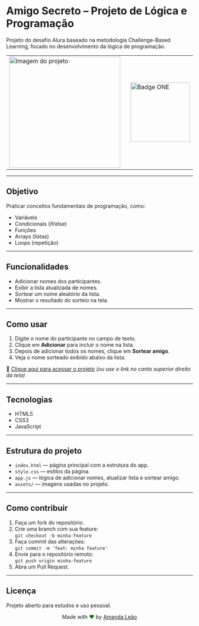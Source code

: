 # Amigo Secreto – Projeto de Lógica e Programação

Projeto do desafio Alura baseado na metodologia Challenge-Based Learning, focado no desenvolvimento da lógica de programação.

<p align="center">
  <table align="center">
    <tr>
      <td>
        <img src="https://github.com/user-attachments/assets/5ca9d03d-5d73-49c1-889b-e08e362d727b" alt="Imagem do projeto" width="300" />
      </td>
      <td style="vertical-align: middle; padding-left: 20px;">
        <img src="https://github.com/user-attachments/assets/610eb710-d044-48e3-83c2-96b6b22448da" alt="Badge ONE" width="160" />
      </td>
    </tr>
  </table>
</p>

---

## Objetivo

Praticar conceitos fundamentais de programação, como:

- Variáveis  
- Condicionais (if/else)  
- Funções  
- Arrays (listas)  
- Loops (repetição)

---

## Funcionalidades

- Adicionar nomes dos participantes.
- Exibir a lista atualizada de nomes.
- Sortear um nome aleatório da lista.
- Mostrar o resultado do sorteio na tela.

---

## Como usar

1. Digite o nome do participante no campo de texto.
2. Clique em **Adicionar** para incluir o nome na lista.
3. Depois de adicionar todos os nomes, clique em **Sortear amigo**.
4. Veja o nome sorteado exibido abaixo da lista.

🔗 [Clique aqui para acessar o projeto](https://iamandaleao.github.io/secret-pal/) *(ou use o link no canto superior direito da tela)*

---

## Tecnologias

- HTML5  
- CSS3  
- JavaScript

---

## Estrutura do projeto

- `index.html` — página principal com a estrutura do app.  
- `style.css` — estilos da página.  
- `app.js` — lógica de adicionar nomes, atualizar lista e sortear amigo.  
- `assets/` — imagens usadas no projeto.

---

## Como contribuir

1. Faça um fork do repositório.  
2. Crie uma branch com sua feature:  
   `git checkout -b minha-feature`  
3. Faça commit das alterações:  
   `git commit -m 'feat: minha feature'`  
4. Envie para o repositório remoto:  
   `git push origin minha-feature`  
5. Abra um Pull Request.
   
---

## Licença

Projeto aberto para estudos e uso pessoal.

<p align="center">
  Made with <span style="color:green;">&#10084;&#65039;</span> by <a href="https://www.linkedin.com/in/iamandaleao" target="_blank">Amanda Leão</a>
</p>


